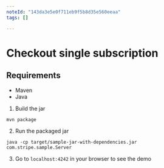 ```yaml
---
noteId: "143da3e5e0f711eb9f5b8d35e560eeaa"
tags: []

---
```


# Checkout single subscription

## Requirements
* Maven
* Java

1. Build the jar
```
mvn package
```

2. Run the packaged jar
```
java -cp target/sample-jar-with-dependencies.jar com.stripe.sample.Server
```

3. Go to `localhost:4242` in your browser to see the demo
